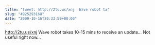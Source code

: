 ```yaml
---
title: "tweet: http://2tu.us/xnj  Wave robot ta"
slug: "4925293168"
date: "2009-10-16T20:33:59+00:00"
---
```

http://2tu.us/xnj  Wave robot takes 10-15 mins to receive an update... Not useful right now...